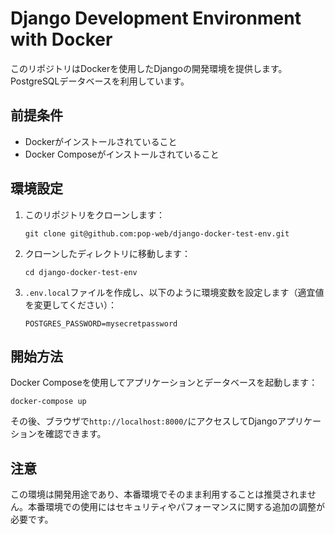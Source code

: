 # Django Development Environment with Docker

このリポジトリはDockerを使用したDjangoの開発環境を提供します。PostgreSQLデータベースを利用しています。

## 前提条件

- Dockerがインストールされていること
- Docker Composeがインストールされていること

## 環境設定

1. このリポジトリをクローンします：
    ```
    git clone git@github.com:pop-web/django-docker-test-env.git
    ```

2. クローンしたディレクトリに移動します：
    ```
    cd django-docker-test-env
    ```

3. `.env.local`ファイルを作成し、以下のように環境変数を設定します（適宜値を変更してください）：
    ```
    POSTGRES_PASSWORD=mysecretpassword
    ```

## 開始方法

Docker Composeを使用してアプリケーションとデータベースを起動します：

```
docker-compose up
```

その後、ブラウザで`http://localhost:8000/`にアクセスしてDjangoアプリケーションを確認できます。

## 注意

この環境は開発用途であり、本番環境でそのまま利用することは推奨されません。本番環境での使用にはセキュリティやパフォーマンスに関する追加の調整が必要です。


